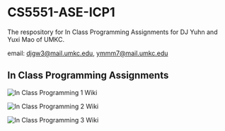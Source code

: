 # CS5551-ASE-ICP1

The respository for In Class Programming Assignments for DJ Yuhn and Yuxi Mao of UMKC.

email: djgw3@mail.umkc.edu, ymmm7@mail.umkc.edu

## In Class Programming Assignments

![In Class Programming 1 Wiki](https://github.com/djyuhn/CS5551-ASE-ICP1/wiki/In-Class-Programming---1)

![In Class Programming 2 Wiki](https://github.com/djyuhn/CS5551-ASE-ICP1/wiki/In-Class-Programming-2)

![In Class Programming 3 Wiki](https://github.com/djyuhn/CS5551-ASE-ICP1/wiki/In-Class-Programming-3)
